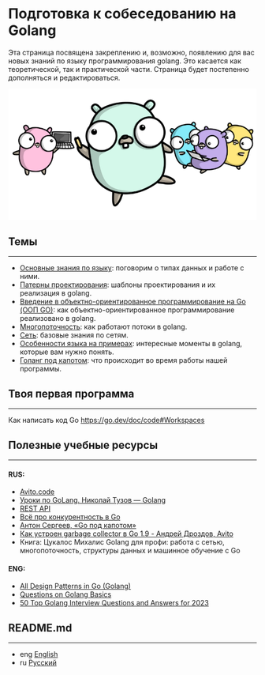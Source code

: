 # Подготовка к собеседованию на Golang
Эта страница посвящена закреплению и, возможно, появлению
для вас новых знаний по языку программирования golang.
Это касается как теоретической, так и практической части.
Страница будет постепенно дополняться и редактироваться.

![pre_gophers](../img/pre_gophers.png)

## Темы
***

- [Основные знания по языку](https://github.com/lumorow/golang-interview-preparation/tree/main/Basic): поговорим о типах данных и работе с ними.
- [Патерны проектирования](https://github.com/lumorow/golang-interview-preparation/tree/main/Patterns): шаблоны проектирования и их реализация в golang.
- [Введение в объектно-ориентированное программирование на Go (ООП GO)](https://github.com/lumorow/golang-interview-preparation/tree/main/OOP): как объектно-ориентированное программирование реализовано в golang.
- [Многопоточность](https://github.com/lumorow/golang-interview-preparation/tree/main/Multithreading): как работают потоки в golang.
- [Сеть](https://github.com/lumorow/golang-interview-preparation/tree/main/Networking): базовые знания по сетям.
- [Особенности языка на примерах](https://github.com/lumorow/golang-interview-preparation/tree/main/Practical): интересные моменты в golang, которые вам нужно понять.
- [Голанг под капотом](https://github.com/lumorow/golang-interview-preparation/tree/main/UnderHood): что происходит во время работы нашей программы.



## Твоя первая программа
***

Как написать код Go https://go.dev/doc/code#Workspaces

## Полезные учебные ресурсы
***

#### RUS:
- [Avito.code](https://www.youtube.com/playlist?list=PLknJ4Vr6efQFHIBKN_igl7Zl6nMbcjrsd)
- [Уроки по GoLang. Николай Тузов — Golang](https://www.youtube.com/playlist?list=PLFAQFisfyqlXt2kAMc1L2NC9NgHPSQgvQ)
- [REST API](https://www.youtube.com/playlist?list=PLbTTxxr-hMmyFAvyn7DeOgNRN8BQdjFm8)
- [Всё про конкурентность в Go](https://www.youtube.com/watch?v=mvUiw9ilqn8)
- [Антон Сергеев, «Go под капотом»](https://www.youtube.com/watch?v=rloqQY9CT8I&t=7s)
- [Как устроен garbage collector в Go 1.9 - Андрей Дроздов, Avito](https://www.youtube.com/watch?v=CX4GSErFenI)
- Книга: Цукалос Михалис Golang для профи: работа с сетью, многопоточность, структуры данных и машинное обучение с Go

#### ENG:
- [All Design Patterns in Go (Golang)](https://golangbyexample.com/all-design-patterns-golang/)
- [Questions on Golang Basics](https://www.educative.io/blog/50-golang-interview-questions)
- [50 Top Golang Interview Questions and Answers for 2023](https://hackr.io/blog/golang-interview-questions-and-answers)

## README.md
***

- eng [English](https://github.com/lumorow/golang-interview-preparation/blob/main/README.md)
- ru [Русский](https://github.com/lumorow/golang-interview-preparation/tree/main/readme/README.ru.md)
